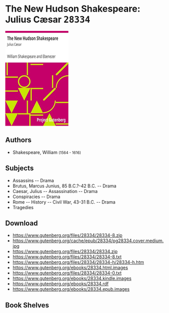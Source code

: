 # The New Hudson Shakespeare: Julius Cæsar <kbd>28334</kbd>

![](./cover.medium.jpg "")

## Authors


 - Shakespeare, William <small>(1564 - 1616)</small>

## Subjects


 - Assassins -- Drama
 - Brutus, Marcus Junius, 85 B.C.?-42 B.C. -- Drama
 - Caesar, Julius -- Assassination -- Drama
 - Conspiracies -- Drama
 - Rome -- History -- Civil War, 43-31 B.C. -- Drama
 - Tragedies

## Download


 - https://www.gutenberg.org/files/28334/28334-8.zip
 - https://www.gutenberg.org/cache/epub/28334/pg28334.cover.medium.jpg
 - https://www.gutenberg.org/files/28334/28334.zip
 - https://www.gutenberg.org/files/28334/28334-8.txt
 - https://www.gutenberg.org/files/28334/28334-h/28334-h.htm
 - https://www.gutenberg.org/ebooks/28334.html.images
 - https://www.gutenberg.org/files/28334/28334-0.txt
 - https://www.gutenberg.org/ebooks/28334.kindle.images
 - https://www.gutenberg.org/ebooks/28334.rdf
 - https://www.gutenberg.org/ebooks/28334.epub.images

## Book Shelves


